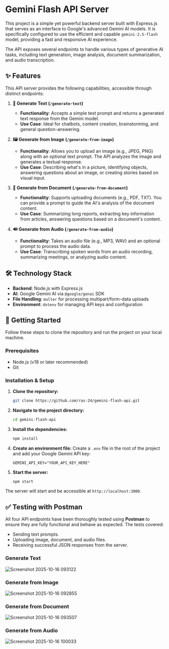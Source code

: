 # Gemini Flash API Server

This project is a simple yet powerful backend server built with Express.js that serves as an interface to Google's advanced Gemini AI models. It is specifically configured to use the efficient and capable `gemini-2.5-flash` model, providing a fast and responsive AI experience.

The API exposes several endpoints to handle various types of generative AI tasks, including text generation, image analysis, document summarization, and audio transcription.

## ✨ Features

This API server provides the following capabilities, accessible through distinct endpoints:

1.  **📝 Generate Text (`/generate-text`)**

    - **Functionality**: Accepts a simple text prompt and returns a generated text response from the Gemini model.
    - **Use Case**: Ideal for chatbots, content creation, brainstorming, and general question-answering.

2.  **🖼️ Generate from Image (`/generate-from-image`)**

    - **Functionality**: Allows you to upload an image (e.g., JPEG, PNG) along with an optional text prompt. The API analyzes the image and generates a textual response.
    - **Use Case**: Describing what's in a picture, identifying objects, answering questions about an image, or creating stories based on visual input.

3.  **📄 Generate from Document (`/generate-from-document`)**

    - **Functionality**: Supports uploading documents (e.g., PDF, TXT). You can provide a prompt to guide the AI's analysis of the document content.
    - **Use Case**: Summarizing long reports, extracting key information from articles, answering questions based on a document's content.

4.  **🔊 Generate from Audio (`/generate-from-audio`)**
    - **Functionality**: Takes an audio file (e.g., MP3, WAV) and an optional prompt to process the audio data.
    - **Use Case**: Transcribing spoken words from an audio recording, summarizing meetings, or analyzing audio content.

## 🛠️ Technology Stack

- **Backend**: Node.js with Express.js
- **AI**: Google Gemini AI via `@google/genai` SDK
- **File Handling**: `multer` for processing multipart/form-data uploads
- **Environment**: `dotenv` for managing API keys and configuration

## 🚀 Getting Started

Follow these steps to clone the repository and run the project on your local machine.

### Prerequisites

- Node.js (v18 or later recommended)
- Git

### Installation & Setup

1.  **Clone the repository:**
    ```bash
    git clone https://github.com/ras-24/gemini-flash-api.git
    ```
2.  **Navigate to the project directory:**
    ```bash
    cd gemini-flash-api
    ```
3.  **Install the dependencies:**
    ```bash
    npm install
    ```
4.  **Create an environment file:**
    Create a `.env` file in the root of the project and add your Google Gemini API key:
    ```
    GEMINI_API_KEY="YOUR_API_KEY_HERE"
    ```
5.  **Start the server:**
    ```bash
    npm start
    ```
The server will start and be accessible at `http://localhost:3000`.

## ✅ Testing with Postman

All four API endpoints have been thoroughly tested using **Postman** to ensure they are fully functional and behave as expected. The tests covered:

- Sending text prompts.
- Uploading image, document, and audio files.
- Receiving successful JSON responses from the server.

### Generate Text
![Screenshot 2025-10-16 093122](https://github.com/user-attachments/assets/d88bea65-04ba-43aa-9553-20247494be80)

### Generate from Image
![Screenshot 2025-10-16 092855](https://github.com/user-attachments/assets/d68e0800-9186-4bae-aaa3-f5a12b03b0ea)

### Generate from Document
![Screenshot 2025-10-16 093507](https://github.com/user-attachments/assets/fa01341a-f322-47e9-8763-44b0376496f5)

### Generate from Audio
![Screenshot 2025-10-16 100033](https://github.com/user-attachments/assets/588feeeb-1b7b-408b-ad96-b47becf9abdc)
